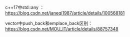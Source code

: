 c++17中std::any ：https://blog.csdn.net/janeqi1987/article/details/100568181

vector中push_back和emplace_back区别：https://blog.csdn.net/MOU_IT/article/details/88757348

